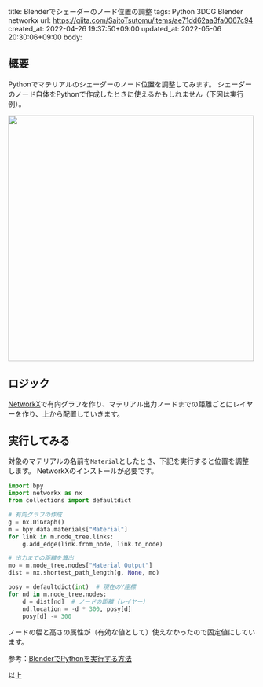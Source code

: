 title: Blenderでシェーダーのノード位置の調整
tags: Python 3DCG Blender networkx
url: https://qiita.com/SaitoTsutomu/items/ae71dd62aa3fa0067c94
created_at: 2022-04-26 19:37:50+09:00
updated_at: 2022-05-06 20:30:06+09:00
body:

## 概要

Pythonでマテリアルのシェーダーのノード位置を調整してみます。
シェーダーのノード自体をPythonで作成したときに使えるかもしれません（下図は実行例）。

<img src="https://qiita-image-store.s3.ap-northeast-1.amazonaws.com/0/13955/40987fc2-117d-3588-36ed-5e8d868ad356.png" width="500">

## ロジック

[NetworkX](https://networkx.org/)で有向グラフを作り、マテリアル出力ノードまでの距離ごとにレイヤーを作り、上から配置していきます。

## 実行してみる

対象のマテリアルの名前を`Material`としたとき、下記を実行すると位置を調整します。
NetworkXのインストールが必要です。

```py
import bpy
import networkx as nx
from collections import defaultdict

# 有向グラフの作成
g = nx.DiGraph()
m = bpy.data.materials["Material"]
for link in m.node_tree.links:
    g.add_edge(link.from_node, link.to_node)

# 出力までの距離を算出
mo = m.node_tree.nodes["Material Output"]
dist = nx.shortest_path_length(g, None, mo)

posy = defaultdict(int)  # 現在のY座標
for nd in m.node_tree.nodes:
    d = dist[nd]  # ノードの距離（レイヤー）
    nd.location = -d * 300, posy[d]
    posy[d] -= 300
```

ノードの幅と高さの属性が（有効な値として）使えなかったので固定値にしています。

参考：[BlenderでPythonを実行する方法](https://qiita.com/SaitoTsutomu/items/cec67381a8789b40e377)

以上


